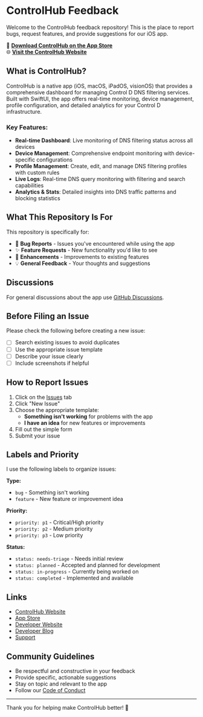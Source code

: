 # ControlHub Feedback

Welcome to the ControlHub feedback repository! This is the place to report bugs, request features, and provide suggestions for our iOS app.

📱 **[Download ControlHub on the App Store](https://apps.apple.com/us/app/controlhub-remote/id6475387909)**  
🌐 **[Visit the ControlHub Website](https://controlhub.vishalvshekkar.com)**

## What is ControlHub?

ControlHub is a native app (iOS, macOS, iPadOS, visionOS) that provides a comprehensive dashboard for managing Control D DNS filtering services. Built with SwiftUI, the app offers real-time monitoring, device management, profile configuration, and detailed analytics for your Control D infrastructure.

### Key Features:
- **Real-time Dashboard**: Live monitoring of DNS filtering status across all devices
- **Device Management**: Comprehensive endpoint monitoring with device-specific configurations
- **Profile Management**: Create, edit, and manage DNS filtering profiles with custom rules
- **Live Logs**: Real-time DNS query monitoring with filtering and search capabilities
- **Analytics & Stats**: Detailed insights into DNS traffic patterns and blocking statistics

## What This Repository Is For

This repository is specifically for:

- 🐛 **Bug Reports** - Issues you've encountered while using the app
- ✨ **Feature Requests** - New functionality you'd like to see
- 🚀 **Enhancements** - Improvements to existing features
- 💡 **General Feedback** - Your thoughts and suggestions

## Discussions

For general discussions about the app use [GitHub Discussions](https://github.com/vishalvshekkar/controlhub-feedback/discussions).

## Before Filing an Issue

Please check the following before creating a new issue:

- [ ] Search existing issues to avoid duplicates
- [ ] Use the appropriate issue template
- [ ] Describe your issue clearly
- [ ] Include screenshots if helpful

## How to Report Issues

1. Click on the [Issues](../../issues) tab
2. Click "New Issue"
3. Choose the appropriate template:
   - **Something isn't working** for problems with the app
   - **I have an idea** for new features or improvements
4. Fill out the simple form
5. Submit your issue

## Labels and Priority

I use the following labels to organize issues:

**Type:**
- `bug` - Something isn't working
- `feature` - New feature or improvement idea

**Priority:**
- `priority: p1` - Critical/High priority
- `priority: p2` - Medium priority  
- `priority: p3` - Low priority

**Status:**
- `status: needs-triage` - Needs initial review
- `status: planned` - Accepted and planned for development
- `status: in-progress` - Currently being worked on
- `status: completed` - Implemented and available

## Links

- [ControlHub Website](https://controlhub.vishalvshekkar.com)
- [App Store](https://apps.apple.com/us/app/controlhub-remote/id6475387909)
- [Developer Website](https://vishalvshekkar.com)
- [Developer Blog](https://musings.vishalvshekkar.com)
- [Support](mailto:controlhub@vishalvshekkar.com)

## Community Guidelines

- Be respectful and constructive in your feedback
- Provide specific, actionable suggestions
- Stay on topic and relevant to the app
- Follow our [Code of Conduct](CODE_OF_CONDUCT.md)

---

Thank you for helping make ControlHub better! 🚀